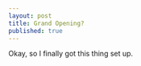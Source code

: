 ```yaml
---
layout: post
title: Grand Opening?
published: true
---
```

Okay, so I finally got this thing set up.
